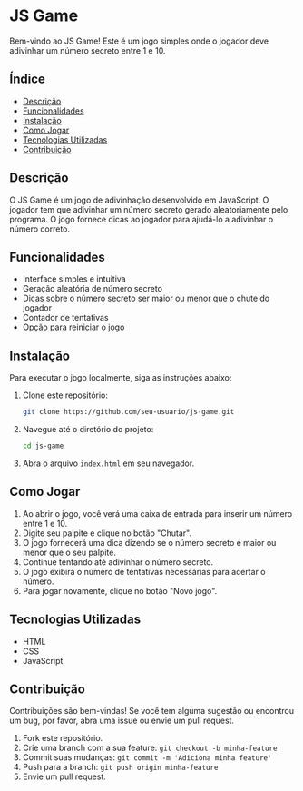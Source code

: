 # JS Game

Bem-vindo ao JS Game! Este é um jogo simples onde o jogador deve adivinhar um número secreto entre 1 e 10.

## Índice

- [Descrição](#descrição)
- [Funcionalidades](#funcionalidades)
- [Instalação](#instalação)
- [Como Jogar](#como-jogar)
- [Tecnologias Utilizadas](#tecnologias-utilizadas)
- [Contribuição](#contribuição)

## Descrição

O JS Game é um jogo de adivinhação desenvolvido em JavaScript. O jogador tem que adivinhar um número secreto gerado aleatoriamente pelo programa. O jogo fornece dicas ao jogador para ajudá-lo a adivinhar o número correto.

## Funcionalidades

- Interface simples e intuitiva
- Geração aleatória de número secreto
- Dicas sobre o número secreto ser maior ou menor que o chute do jogador
- Contador de tentativas
- Opção para reiniciar o jogo

## Instalação

Para executar o jogo localmente, siga as instruções abaixo:

1. Clone este repositório:
    ```bash
    git clone https://github.com/seu-usuario/js-game.git
    ```

2. Navegue até o diretório do projeto:
    ```bash
    cd js-game
    ```

3. Abra o arquivo `index.html` em seu navegador.

## Como Jogar

1. Ao abrir o jogo, você verá uma caixa de entrada para inserir um número entre 1 e 10.
2. Digite seu palpite e clique no botão "Chutar".
3. O jogo fornecerá uma dica dizendo se o número secreto é maior ou menor que o seu palpite.
4. Continue tentando até adivinhar o número secreto.
5. O jogo exibirá o número de tentativas necessárias para acertar o número.
6. Para jogar novamente, clique no botão "Novo jogo".

## Tecnologias Utilizadas

- HTML
- CSS
- JavaScript

## Contribuição

Contribuições são bem-vindas! Se você tem alguma sugestão ou encontrou um bug, por favor, abra uma issue ou envie um pull request.

1. Fork este repositório.
2. Crie uma branch com a sua feature: `git checkout -b minha-feature`
3. Commit suas mudanças: `git commit -m 'Adiciona minha feature'`
4. Push para a branch: `git push origin minha-feature`
5. Envie um pull request.
